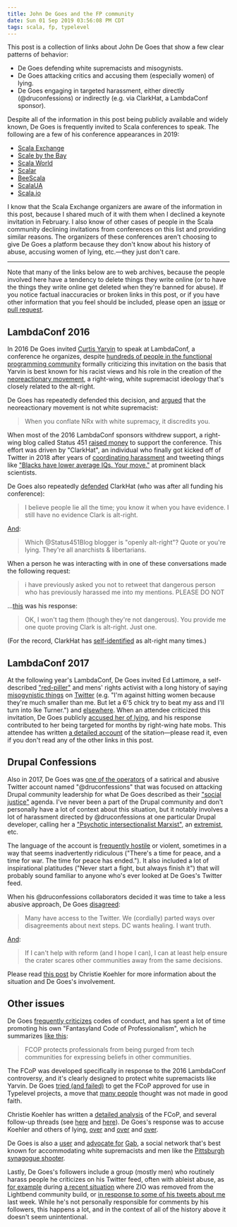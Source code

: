 ```yaml
---
title: John De Goes and the FP community
date: Sun 01 Sep 2019 03:56:08 PM CDT
tags: scala, fp, typelevel
---
```


This post is a collection of links about John De Goes that show a few clear patterns of behavior:

* De Goes defending white supremacists and misogynists.
* De Goes attacking critics and accusing them (especially women) of lying.
* De Goes engaging in targeted harassment, either directly (@druconfessions) or indirectly (e.g. via ClarkHat, a LambdaConf sponsor).

<!-- MORE -->

Despite all of the information in this post being publicly available and widely known, De Goes is frequently invited to Scala conferences to speak. The following are a few of his conference appearances in 2019:

* [Scala Exchange](https://skillsmatter.com/conferences/11987-scala-exchange-london-2019)
* [Scale by the Bay](https://scalebythebay2019.sched.com/speaker/john_a_de_goes.1vgeudvq)
* [Scala World](https://scala.world/program)
* [Scalar](https://blog.softwaremill.com/this-is-why-you-must-join-scalar-2019-69ad12248e95)
* [BeeScala](https://bee-scala.org/speakers/john-a-de-goes/)
* [ScalaUA](https://www.scalaua.com/march2019/speakers/john_de_goes/)
* [Scala.io](https://scala.io/2018/talks.html)

I know that the Scala Exchange organizers are aware of the information in this post, because I shared much of it with them when I declined a keynote invitation in February. I also know of other cases of people in the Scala community declining invitations from conferences on this list and providing similar reasons. The organizers of these conferences aren't choosing to give De Goes a platform because they don't know about his history of abuse, accusing women of lying, etc.—they just don't care.

<hr/>

Note that many of the links below are to web archives, because the people involved here have a
tendency to delete things they write online (or to have the things they write online get deleted when they're banned for abuse).
If you notice factual inaccuracies or broken links in this post, or if you have other information that you feel should be included, please open an [issue](https://github.com/travisbrown/metaplasm/issues) or [pull request](https://github.com/travisbrown/metaplasm/pulls).

## LambdaConf 2016

In 2016 De Goes invited [Curtis Yarvin](https://en.wikipedia.org/wiki/Curtis_Yarvin) to speak at
LambdaConf, a conference he organizes, despite [hundreds of people in the functional programming
community](https://statement-on-lambdaconf.github.io/) formally criticizing this invitation on the
basis that Yarvin is best known for his racist views and his role in the creation of the
[neoreactionary movement](https://en.wikipedia.org/wiki/Dark_Enlightenment), a right-wing, white
supremacist ideology that's closely related to the alt-right.

De Goes has repeatedly defended this decision, and [argued](http://archive.li/qc2NL) that the neoreactionary movement is not white supremacist:

> When you conflate NRx with white supremacy, it discredits you.

When most of the 2016 LambdaConf sponsors withdrew support, a right-wing blog called Status 451 [raised money](https://web.archive.org/web/20160609170510/https://www.indiegogo.com/projects/save-lambdaconf-and-an-open-society--3#/) to support the conference. This effort was driven by "ClarkHat", an individual who finally got kicked off of Twitter in 2018 after years of [coordinating harassment](https://imgur.com/a/UCRTXcG) and tweeting things like ["Blacks have lower average IQs. Your move."](https://imgur.com/4HEtit7) at prominent black scientists.

De Goes also repeatedly [defended](http://archive.li/qWYJ6) ClarkHat (who was after all funding his conference):

> I believe people lie all the time; you know it when you have evidence. I still have no evidence Clark is alt-right.

[And](http://archive.li/kohBA#selection-5667.0-5677.93):

> Which @Status451Blog blogger is "openly alt-right"? Quote or you're lying. They're all anarchists & libertarians.

When a person he was interacting with in one of these conversations made the following request:

> i have previously asked you not to retweet that dangerous person who has previously harassed me into my mentions. PLEASE DO NOT

…[this](https://imgur.com/a/YCFudjw) was his response:

> OK, I won't tag them (though they're not dangerous). You provide me one quote proving Clark is alt-right. Just one.

(For the record, ClarkHat has [self-identified](https://archive.li/qWYJ6/5b30d87203a5b64545d66340c3ec399d42515d4b.jpg) as alt-right many times.)

## LambdaConf 2017

At the following year's LambdaConf, De Goes invited Ed Lattimore, a self-described ["red-piller"](https://www.vulture.com/2019/02/the-matrix-red-pill-internet-delusional-drug.html) and mens' rights activist with a long history of saying [misogynistic things](http://archive.is/sLGH5) on [Twitter](http://archive.is/PfNg2) (e.g. "I'm against hitting women because they're much smaller than me. But let a 6'5 chick try to beat my ass and I'll turn into Ike Turner.") and [elsewhere](http://archive.is/DSeD2). When an attendee criticized this invitation, De Goes publicly [accused her of lying](http://archive.li/1OHgY), and his response contributed to her being targeted for months by right-wing hate mobs. This attendee has written [a detailed account](https://medium.com/@soniagupta504/bigotry-and-its-amplifiers-a-response-to-lambdaconf-e30577b396c) of the sitation—please read it, even if you don't read any of the other links in this post.

## Drupal Confessions

Also in 2017, De Goes was [one of the operators](http://archive.is/KGA5Q) of a satirical and abusive Twitter account named "@druconfessions" that was focused on attacking Drupal community leadership for what De Goes described as their ["social justice"](http://archive.li/dmXFQ) agenda. I've never been a part of the Drupal community and don't personally have a lot of context about this situation, but it notably involves a lot of harassment directed by @druconfessions at one particular Drupal developer, calling her a ["Psychotic intersectionalist Marxist"](http://archive.is/bPvKe), an [extremist](http://archive.is/pUUUI), etc.

The language of the account is [frequently hostile](https://imgur.com/a/g3cYqOr) or violent, sometimes in a way that seems inadvertently ridiculous ("There's a time for peace, and a time for war. The time for peace has ended."). It also included a lot of inspirational platitudes ("Never start a fight, but always finish it") that will probably sound familiar to anyone who's ever looked at De Goes's Twitter feed.

When his @druconfessions collaborators decided it was time to take a less abusive approach, De Goes [disagreed](http://archive.is/MLU7e#selection-5031.0-5031.128):

> Many have access to the Twitter. We (cordially) parted ways over disagreements about next steps. DC wants healing. I want truth.

[And](http://archive.is/PTT9j):

> If I can't help with reform (and I hope I can), I can at least help ensure the crater scares other communities away from the same decisions.

Please read [this post](https://subfictional.com/thoughts-on-recent-drupal-governance-decisions/) by Christie Koehler for more information about the situation and De Goes's involvement.

## Other issues

De Goes [frequently criticizes](http://archive.li/NnnfW) codes of conduct, and has spent a lot of time promoting his own "Fantasyland Code of Professionalism", which he summarizes [like this](http://archive.li/mw8za):

> FCOP protects professionals from being purged from tech communities for expressing beliefs in other communities.

The FCoP was developed specifically in response to the 2016 LambdaConf controversy, and it's clearly designed to protect white supremacists like Yarvin. De Goes [tried (and failed)](https://github.com/typelevel/general/issues/74) to get the FCoP approved for use in Typelevel projects, a move that [many people](https://github.com/typelevel/general/issues/74#issuecomment-301328386) thought was not made in good faith.

Christie Koehler has written a [detailed analysis](https://subfictional.com/an-analysis-of-the-fcop/) of the FCoP, and several follow-up threads (see [here](https://twitter.com/christi3k/status/871869819989049344) and [here](https://twitter.com/christi3k/status/852726173821947904)). De Goes's response was to accuse Koehler and others of lying, [over](https://twitter.com/christi3k/status/852902022156140545) and [over](https://twitter.com/christi3k/status/852969422067073024) and [over](https://twitter.com/christi3k/status/853403766070034437).

De Goes is also a [user](http://gab.com/jdegoes) and [advocate for](https://imgur.com/a/JZJEPDA) [Gab](https://www.bloomberg.com/news/articles/2018-10-30/gab-an-online-haven-for-white-supremacists-plots-its-future), a social network that's best known for accommodating white supremacists and men like the [Pittsburgh synagogue shooter](https://www.nytimes.com/2018/10/28/us/gab-robert-bowers-pittsburgh-synagogue-shootings.html). 

Lastly, De Goes's followers include a group (mostly men) who routinely harass people he criticizes on his Twitter feed, often with ableist abuse, as [for example](https://contributors.scala-lang.org/t/coc-compatible-community-builds/3097/84) during [a recent situation](https://www.reddit.com/r/scala/comments/bi9rey/scalaz_removed_from_community_build/) where ZIO was removed from the Lightbend community build, or [in response to some of his tweets about me](http://archive.is/3UllI) last week. While he's not personally responsible for comments by his followers, this happens a lot, and in the context of all of the history above it doesn't seem unintentional.
